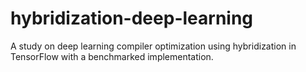 # hybridization-deep-learning
A study on deep learning compiler optimization using hybridization in TensorFlow with a benchmarked implementation.
